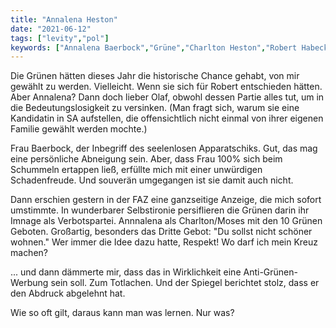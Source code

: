 ```yaml
---
title: "Annalena Heston"
date: "2021-06-12"
tags: ["levity","pol"]
keywords: ["Annalena Baerbock","Grüne","Charlton Heston","Robert Habeck" ]
---
```

<!-- Excerpt Start -->
Die Grünen hätten dieses Jahr die historische Chance gehabt, von mir gewählt zu werden. Vielleicht. <!-- Excerpt End -->Wenn sie sich für Robert entschieden hätten. Aber Annalena? Dann doch lieber Olaf, obwohl dessen Partie alles tut, um in die Bedeutungslosigkeit zu versinken. (Man fragt sich, warum sie eine Kandidatin in SA aufstellen, die offensichtlich nicht einmal von ihrer eigenen Familie gewählt werden mochte.)

Frau Baerbock, der Inbegriff des seelenlosen Apparatschiks. Gut, das mag eine persönliche Abneigung sein. Aber, dass Frau 100% sich beim Schummeln ertappen ließ, erfüllte mich mit einer unwürdigen Schadenfreude. Und souverän umgegangen ist sie damit auch nicht.

Dann erschien gestern in der FAZ eine ganzseitige Anzeige, die mich sofort umstimmte. In wunderbarer Selbstironie persiflieren die Grünen darin ihr Imnage als Verbotspartei. Annnalena als Charlton/Moses mit den 10 Grünen Geboten. Großartig, besonders das Dritte Gebot: "Du sollst nicht schöner wohnen." Wer immer die Idee dazu hatte, Respekt! Wo darf ich mein Kreuz machen?

... und dann dämmerte mir, dass das in Wirklichkeit eine Anti-Grünen-Werbung sein soll. Zum Totlachen. Und der Spiegel berichtet stolz, dass er den Abdruck abgelehnt hat. 

Wie so oft gilt, daraus kann man was lernen. Nur was?